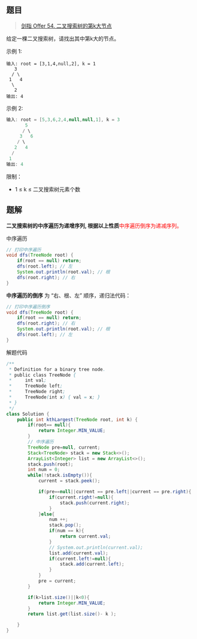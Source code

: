## 题目

> [剑指 Offer 54. 二叉搜索树的第k大节点](https://leetcode-cn.com/problems/er-cha-sou-suo-shu-de-di-kda-jie-dian-lcof/)

给定一棵二叉搜索树，请找出其中第k大的节点。

 

示例 1:

```text
输入: root = [3,1,4,null,2], k = 1
   3
  / \
 1   4
  \
   2
输出: 4
```


示例 2:

```java
输入: root = [5,3,6,2,4,null,null,1], k = 3
       5
      / \
     3   6
    / \
   2   4
  /
 1
输出: 4
```


限制：

* 1 ≤ k ≤ 二叉搜索树元素个数



## 题解

**二叉搜索树的中序遍历为递增序列, 根据以上性质**<span style='color:red'>中序遍历倒序为递减序列。</span>

中序遍历

```java
// 打印中序遍历
void dfs(TreeNode root) {
    if(root == null) return;
    dfs(root.left); // 左
    System.out.println(root.val); // 根
    dfs(root.right); // 右
}
```

**中序遍历的倒序** 为 “右、根、左” 顺序，递归法代码：

```java
// 打印中序遍历倒序
void dfs(TreeNode root) {
    if(root == null) return;
    dfs(root.right); // 右
    System.out.println(root.val); // 根
    dfs(root.left); // 左
}
```

解题代码

```java
/**
 * Definition for a binary tree node.
 * public class TreeNode {
 *     int val;
 *     TreeNode left;
 *     TreeNode right;
 *     TreeNode(int x) { val = x; }
 * }
 */
class Solution {
    public int kthLargest(TreeNode root, int k) {
        if(root== null){
            return Integer.MIN_VALUE;
        }
        // 中序遍历
        TreeNode pre=null, current;
        Stack<TreeNode> stack = new Stack<>();
        ArrayList<Integer> list = new ArrayList<>();
        stack.push(root);
        int num = 0;
        while(!stack.isEmpty()){
            current = stack.peek();

            if(pre==null||current == pre.left||current == pre.right){
                if(current.right!=null){
                    stack.push(current.right);
                }
            }else{
                num ++;
                stack.pop();
                if(num == k){
                    return current.val;
                }
                // System.out.println(current.val);
                list.add(current.val);
                if(current.left!=null){
                    stack.add(current.left);
                }
            }
            pre = current;
        }

        if(k>list.size()||k<0){
            return Integer.MIN_VALUE;
        }
        return list.get(list.size()- k );

    }
}
```

